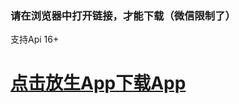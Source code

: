 
### 请在浏览器中打开链接，才能下载（微信限制了）
支持Api 16+
#  <a href='https://github.com/While1true/mahaLives/blob/master/lives_v1.0.5_2019-03-17_release.apk?raw=true'>点击放生App下载App</a>

